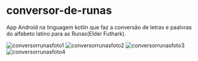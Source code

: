 # conversor-de-runas
App Android na linguagem kotlin que faz a conversão de letras e paalvras do alfabeto latino para as Runas(Elder Futhark).




![conversorrunasfoto1](https://github.com/celioalonso/conversor-de-runas/assets/80286922/0a460048-2b18-4dfa-9eb4-62011f6b8b2d)
![conversorrunasfoto2](https://github.com/celioalonso/conversor-de-runas/assets/80286922/1ae11cd3-e2ee-455d-82c1-d724b854c39f)
![conversorrunasfoto3](https://github.com/celioalonso/conversor-de-runas/assets/80286922/f3a735fa-c741-477b-94ee-a92debed6c96)
![conversorrunasfoto4](https://github.com/celioalonso/conversor-de-runas/assets/80286922/20cddf2a-576f-4582-8412-a91403f760a7)
